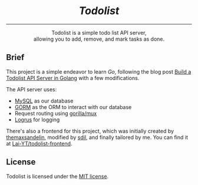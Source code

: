 <h1 align="center"><i>Todolist</i></h1>

---

<p align="center">
    Todolist is a simple todo list API server,
    <br>
    allowing you to add, remove, and mark tasks as done.
</p>

## Brief

This project is a simple endeavor to learn _Go_, following the blog post [Build a Todolist API Server in Golang](https://www.fadhil-blog.dev/blog/golang-todolist/) with a few modifications.

The API server uses:

- [MySQL](https://www.mysql.com/) as our database
- [GORM](https://gorm.io/index.html) as the ORM to interact with our database
- Request routing using [gorilla/mux](https://github.com/gorilla/mux)
- [Logrus](https://github.com/sirupsen/logrus) for logging

There's also a frontend for this project, which was initially created by [themaxsandelin](https://github.com/themaxsandelin), modified by [sdil](https://github.com/sdil), and finally tailored by me. You can find it at [Lai-YT/todolist-frontend](https://github.com/Lai-YT/todolist-frontend).

## License

Todolist is licensed under the [MIT license](LICENSE).

